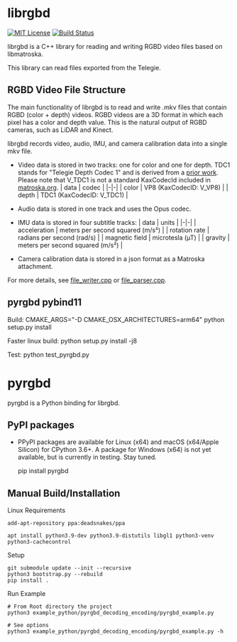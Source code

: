 # librgbd

[![MIT License](https://img.shields.io/github/license/telegie/librgbd)](https://en.wikipedia.org/wiki/MIT_License)
[![Build Status](https://github.com/telegie/librgbd/actions/workflows/build.yml/badge.svg)](https://github.com/telegie/librgbd/actions/workflows/build.yml)

librgbd is a C++ library for reading and writing RGBD video files based on libmatroska.

This library can read files exported from the Telegie.

## RGBD Video File Structure

The main functionality of librgbd is to read and write .mkv files that contain RGBD (color + depth) videos. RGBD videos are a 3D format in which each pixel has a color and depth value. This is the natural output of RGBD cameras, such as LiDAR and Kinect.

librgbd records video, audio, IMU, and camera calibration data into a single mkv file. 
<!-- Video data is recorded in two video Matroska video tracks (for Color and Depth respectively), audio in one audio track, and IMU in four separate subtitle tracks. -->

- Video data is stored in two tracks: one for color and one for depth. TDC1 stands for "Telegie Depth Codec 1" and is derived from a [prior work](https://github.com/hanseuljun/temporal-rvl). Please note that V_TDC1 is not a standard KaxCodecId included in [matroska.org](https://www.matroska.org/technical/codec_specs.html).
    | data | codec |
    |-|-|
    | color | VP8 (KaxCodecID: V_VP8) |
    | depth | TDC1 (KaxCodecID: V_TDC1) |

- Audio data is stored in one track and uses the Opus codec.

- IMU data is stored in four subtitle tracks:
    | data | units |
    |-|-|
    | acceleration | meters per second squared (m/s²) |
    | rotation rate | radians per second (rad/s) |
    | magnetic field | microtesla (µT) |
    | gravity | meters per second squared (m/s²) |

- Camera calibration data is stored in a json format as a Matroska attachment.

For more details, see [file_writer.cpp](src/file_writer.cpp) or [file_parser.cpp](src/file_parser.cpp).

## pyrgbd pybind11

Build: CMAKE_ARGS="-D CMAKE_OSX_ARCHITECTURES=arm64" python setup.py install

Faster linux build: python setup.py install -j8

Test: python test_pyrgbd.py

# pyrgbd

pyrgbd is a Python binding for librgbd.

## PyPI packages
- PPyPI packages are available for Linux (x64) and macOS (x64/Apple Silicon) for CPython 3.6+. A package for Windows (x64) is not yet available, but is currently in testing. Stay tuned.

    pip install pyrgbd

## Manual Build/Installation

Linux Requirements

    add-apt-repository ppa:deadsnakes/ppa

    apt install python3.9-dev python3.9-distutils libgl1 python3-venv python3-cachecontrol

Setup

    git submodule update --init --recursive
    python3 bootstrap.py --rebuild
    pip install .

Run Example

    # From Root directory the project
    python3 example_python/pyrgbd_decoding_encoding/pyrgbd_example.py

    # See options
    python3 example_python/pyrgbd_decoding_encoding/pyrgbd_example.py -h
    